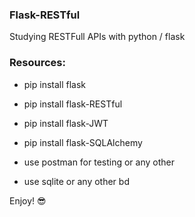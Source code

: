 ### Flask-RESTful
Studying RESTFull APIs with python / flask

### Resources:

- pip install flask

- pip install flask-RESTful

- pip install flask-JWT

- pip install flask-SQLAlchemy

- use postman for testing or any other

- use sqlite or any other bd

Enjoy! 😎
